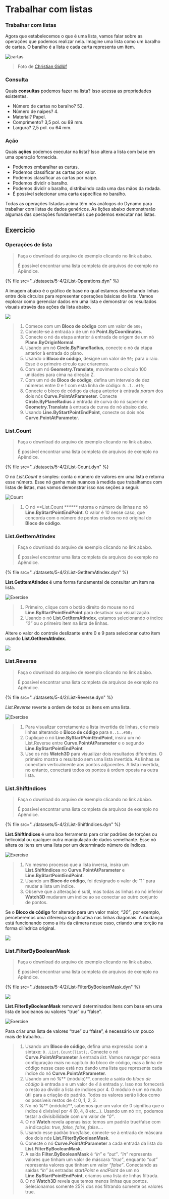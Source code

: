 # Trabalhar com listas

### Trabalhar com listas

Agora que estabelecemos o que é uma lista, vamos falar sobre as operações que podemos realizar nela. Imagine uma lista como um baralho de cartas. O baralho é a lista e cada carta representa um item.

![cartas](../images/5-4/2/Playing\_cards\_modified.jpg)

> Foto de [Christian Gidlöf](https://commons.wikimedia.org/wiki/File:Playing\_cards\_modified.jpg)

### Consulta

Quais **consultas** podemos fazer na lista? Isso acessa as propriedades existentes.

* Número de cartas no baralho? 52.
* Número de naipes? 4.
* Material? Papel.
* Comprimento? 3,5 pol. ou 89 mm.
* Largura? 2,5 pol. ou 64 mm.

### Ação

Quais **ações** podemos executar na lista? Isso altera a lista com base em uma operação fornecida.

* Podemos embaralhar as cartas.
* Podemos classificar as cartas por valor.
* Podemos classificar as cartas por naipe.
* Podemos dividir o baralho.
* Podemos dividir o baralho, distribuindo cada uma das mãos da rodada.
* É possível selecionar uma carta específica no baralho.

Todas as operações listadas acima têm nós análogos do Dynamo para trabalhar com listas de dados genéricos. As lições abaixo demonstrarão algumas das operações fundamentais que podemos executar nas listas.

## **Exercício**

### **Operações de lista**

> Faça o download do arquivo de exemplo clicando no link abaixo.
>
> É possível encontrar uma lista completa de arquivos de exemplo no Apêndice.

{% file src="../datasets/5-4/2/List-Operations.dyn" %}

A imagem abaixo é o gráfico de base no qual estamos desenhando linhas entre dois círculos para representar operações básicas de lista. Vamos explorar como gerenciar dados em uma lista e demonstrar os resultados visuais através das ações da lista abaixo.

![](<../images/5-4/2/working with list - list operation.jpg>)

> 1. Comece com um **Bloco de código** com um valor de `500;`
> 2. Conecte-se à entrada x de um nó **Point.ByCoordinates**.
> 3. Conecte o nó da etapa anterior à entrada de origem de um nó **Plane.ByOriginNormal**.
> 4. Usando um nó **Circle.ByPlaneRadius**, conecte o nó da etapa anterior à entrada do plano.
> 5. Usando o **Bloco de código**, designe um valor de `50;` para o raio. Esse é o primeiro círculo que criaremos.
> 6. Com um nó **Geometry.Translate**, movimente o círculo 100 unidades para cima na direção Z.
> 7. Com um nó de **Bloco de código**, defina um intervalo de dez números entre 0 e 1 com esta linha de código: `0..1..#10;`
> 8. Conecte o bloco de código da etapa anterior à entrada _param_ dos dois nós **Curve.PointAtParameter**. Conecte **Circle.ByPlaneRadius** à entrada de curva do nó superior e **Geometry.Translate** à entrada de curva do nó abaixo dele.
> 9. Usando **Line.ByStartPointEndPoint**, conecte os dois nós **Curve.PointAtParamete**_r_.

### List.Count

> Faça o download do arquivo de exemplo clicando no link abaixo.
>
> É possível encontrar uma lista completa de arquivos de exemplo no Apêndice.

{% file src="../datasets/5-4/2/List-Count.dyn" %}

O nó _List.Count_ é simples: conta o número de valores em uma lista e retorna esse número. Esse nó ganha mais nuances à medida que trabalhamos com listas de listas, mas vamos demonstrar isso nas seções a seguir.

![Count](<../images/5-4/2/working with list - list operation - list count.jpg>)

> 1. O nó **List.Count **_****_ retorna o número de linhas no nó **Line.ByStartPointEndPoint**. O valor é 10 nesse caso, que concorda com o número de pontos criados no nó original do **Bloco de código**.

### List.GetItemAtIndex

> Faça o download do arquivo de exemplo clicando no link abaixo.
>
> É possível encontrar uma lista completa de arquivos de exemplo no Apêndice.

{% file src="../datasets/5-4/2/List-GetItemAtIndex.dyn" %}

**List.GetItemAtIndex** é uma forma fundamental de consultar um item na lista.

![Exercise](<../images/5-4/2/working with list - get item index 01.jpg>)

> 1. Primeiro, clique com o botão direito do mouse no nó **Line.ByStartPointEndPoint** para desativar sua visualização.
> 2. Usando o nó **List.GetItemAtIndex**, estamos selecionando o índice _“0”_ ou o primeiro item na lista de linhas.

Altere o valor do controle deslizante entre 0 e 9 para selecionar outro item usando **List.GetItemAtIndex**.

![](<../images/5-4/2/working with list - get item index 02.gif>)

### List.Reverse

> Faça o download do arquivo de exemplo clicando no link abaixo.
>
> É possível encontrar uma lista completa de arquivos de exemplo no Apêndice.

{% file src="../datasets/5-4/2/List-Reverse.dyn" %}

_List.Reverse_ reverte a ordem de todos os itens em uma lista.

![Exercise](<../images/5-4/2/working with list - list reverse.jpg>)

> 1. Para visualizar corretamente a lista invertida de linhas, crie mais linhas alterando o **Bloco de código** para `0..1..#50;`
> 2. Duplique o nó **Line.ByStartPointEndPoint**, insira um nó List.Reverse entre **Curve.PointAtParameter** e o segundo **Line.ByStartPointEndPoint**
> 3. Use os nós **Watch3D** para visualizar dois resultados diferentes. O primeiro mostra o resultado sem uma lista invertida. As linhas se conectam verticalmente aos pontos adjacentes. A lista invertida, no entanto, conectará todos os pontos à ordem oposta na outra lista.

### List.ShiftIndices <a href="#listshiftindices" id="listshiftindices"></a>

> Faça o download do arquivo de exemplo clicando no link abaixo.
>
> É possível encontrar uma lista completa de arquivos de exemplo no Apêndice.

{% file src="../datasets/5-4/2/List-ShiftIndices.dyn" %}

**List.ShiftIndices** é uma boa ferramenta para criar padrões de torções ou helicoidal ou qualquer outra manipulação de dados semelhante. Esse nó altera os itens em uma lista por um determinado número de índices.

![Exercise](<../images/5-4/2/working with list - shiftIndices 01.jpg>)

> 1. No mesmo processo que a lista inversa, insira um **List.ShiftIndices** no **Curve.PointAtParameter** e **Line.ByStartPointEndPoint**.
> 2. Usando um **Bloco de código**, foi designado o valor de “1” para mudar a lista um índice.
> 3. Observe que a alteração é sutil, mas todas as linhas no nó inferior **Watch3D** mudaram um índice ao se conectar ao outro conjunto de pontos.

Se o **Bloco de código** for alterado para um valor maior, _“30”_, por exemplo, perceberemos uma diferença significativa nas linhas diagonais. A mudança está funcionando como a íris da câmera nesse caso, criando uma torção na forma cilíndrica original.

![](<../images/5-4/2/working with list - shiftIndices 02.jpg>)

### List.FilterByBooleanMask <a href="#listfilterbybooleanmask" id="listfilterbybooleanmask"></a>

> Faça o download do arquivo de exemplo clicando no link abaixo.
>
> É possível encontrar uma lista completa de arquivos de exemplo no Apêndice.

{% file src="../datasets/5-4/2/List-FilterByBooleanMask.dyn" %}

![](../images/5-4/2/ListFilterBool.png)

**List.FilterByBooleanMask** removerá determinados itens com base em uma lista de booleanos ou valores “true” ou “false”.

![Exercise](<../images/5-4/2/working with list - filter by bool mask.jpg>)

Para criar uma lista de valores “true” ou “false”, é necessário um pouco mais de trabalho...

> 1. Usando um **Bloco de código**, defina uma expressão com a sintaxe: `0..List.Count(list);`. Conecte o nó **Curve.PointAtParameter** à entrada _list_. Vamos navegar por essa configuração mais no capítulo do bloco de código, mas a linha de código nesse caso está nos dando uma lista que representa cada índice do nó **Curve.PointAtParameter**.
> 2. Usando um nó _**%**_** (módulo)**, conecte a saída do _bloco de código_ à entrada _x_ e um valor de _4_ à entrada _y_. Isso nos fornecerá o resto ao dividir a lista de índices por 4. O módulo é um nó muito útil para a criação do padrão. Todos os valores serão lidos como os possíveis restos de 4: 0, 1, 2, 3.
> 3. No nó _**%**_** (módulo)**, sabemos que um valor de 0 significa que o índice é divisível por 4 (0, 4, 8 etc...). Usando um nó **==**, podemos testar a divisibilidade com um valor de _“0”_.
> 4. O nó **Watch** revela apenas isso: temos um padrão true/false com a indicação: _true, false, false, false..._.
> 5. Usando esse padrão true/false, conecte-se à entrada de máscara dos dois nós **List.FilterByBooleanMask**.
> 6. Conecte o nó **Curve.PointAtParameter** a cada entrada da lista do **List.FilterByBooleanMask**.
> 7. A saída **Filter.ByBooleanMask** é _“in”_ e _“out”_. _“in”_ representa valores que tinham um valor de máscara _“true”_, enquanto _“out”_ representa valores que tinham um valor _“false”_. Conectando as saídas _“in”_ às entradas _startPoint_ e _endPoint_ de um nó **Line.ByStartPointEndPoint**, criamos uma lista de linhas filtrada.
> 8. O nó **Watch3D** revela que temos menos linhas que pontos. Selecionamos somente 25% dos nós filtrando somente os valores true.
